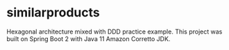 # similarproducts
Hexagonal architecture mixed with DDD practice example. This project was built on Spring Boot 2 with Java 11 Amazon Corretto JDK.
